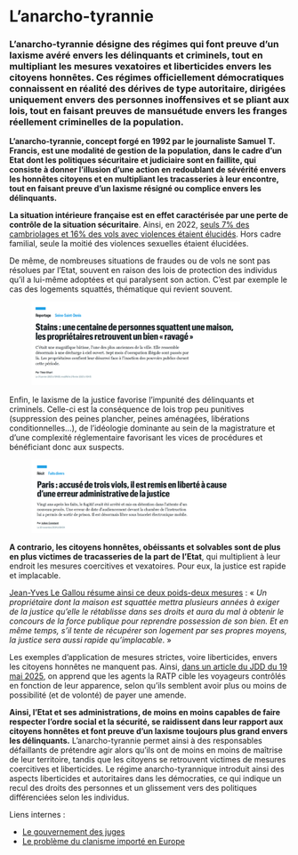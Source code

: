 # L’anarcho-tyrannie

### L’anarcho-tyrannie désigne des régimes qui font preuve d’un laxisme avéré envers les délinquants et criminels, tout en multipliant les mesures vexatoires et liberticides envers les citoyens honnêtes. Ces régimes officiellement démocratiques connaissent en réalité des dérives de type autoritaire, dirigées uniquement envers des personnes inoffensives et se pliant aux lois, tout en faisant preuves de mansuétude envers les franges réellement criminelles de la population.

**L’anarcho-tyrannie, concept forgé en 1992 par le journaliste Samuel T. Francis, est une modalité de gestion de la population, dans le cadre d’un Etat dont les politiques sécuritaire et judiciaire sont en faillite, qui consiste à donner l’illusion d’une action en redoublant de sévérité envers les honnêtes citoyens et en multipliant les tracasseries à leur encontre, tout en faisant preuve d’un laxisme résigné ou complice envers les délinquants.**

**La situation intérieure française est en effet caractérisée par une perte de contrôle de la situation sécuritaire**. Ainsi, en 2022, [seuls 7% des cambriolages et 16% des vols avec violences étaient élucidés](file:///C:/Users/nclsc/Downloads/IR37%20-%20Elucidations%20des%20crimes%20et%20delits%20en%202022.pdf). Hors cadre familial, seule la moitié des violences sexuelles étaient élucidées.

De même, de nombreuses situations de fraudes ou de vols ne sont pas résolues par l’Etat, souvent en raison des lois de protection des individus qu’il a lui-même adoptées et qui paralysent son action. C’est par exemple le cas des logements squattés, thématique qui revient souvent.

<figure><img src="../.gitbook/assets/image.png" alt="" width="375"><figcaption></figcaption></figure>

Enfin, le laxisme de la justice favorise l’impunité des délinquants et criminels. Celle-ci est la conséquence de lois trop peu punitives (suppression des peines plancher, peines aménagées, libérations conditionnelles…), de l’idéologie dominante au sein de la magistrature et d’une complexité réglementaire favorisant les vices de procédures et bénéficiant donc aux suspects.

<figure><img src="../.gitbook/assets/image (2).png" alt="" width="375"><figcaption></figcaption></figure>

**A contrario, les citoyens honnêtes, obéissants et solvables sont de plus en plus victimes de tracasseries de la part de l’Etat**, qui multiplient à leur endroit les mesures coercitives et vexatoires. Pour eux, la justice est rapide et implacable.

[Jean-Yves Le Gallou résume ainsi ce deux poids-deux mesures](https://www.ojim.fr/lanarcho-tyrannie-une-idee-qui-monte-dans-la-societe-silence-gene-des-medias-de-grand-chemin/?cn-reloaded=1) : « _Un propriétaire dont la maison est squattée mettra plusieurs années à exiger de la justice qu’elle le rétablisse dans ses droits et aura du mal à obtenir le concours de la force publique pour reprendre possession de son bien. Et en même temps, s’il tente de récupérer son logement par ses propres moyens, la justice sera aussi rapide qu’implacable_. »

Les exemples d’application de mesures strictes, voire liberticides, envers les citoyens honnêtes ne manquent pas. Ainsi, [dans un article du JDD du 19 mai 2025](https://www.lejdd.fr/Societe/on-cible-ceux-qui-peuvent-payer-tout-de-suite-comment-la-ratp-incite-ses-controleurs-a-verbaliser-158205?), on apprend que les agents la RATP cible les voyageurs contrôlés en fonction de leur apparence, selon qu’ils semblent avoir plus ou moins de possibilité (et de volonté) de payer une amende.

**Ainsi, l’Etat et ses administrations, de moins en moins capables de faire respecter l’ordre social et la sécurité, se raidissent dans leur rapport aux citoyens honnêtes et font preuve d’un laxisme toujours plus grand envers les délinquants.** L’anarcho-tyrannie permet ainsi à des responsables défaillants de prétendre agir alors qu’ils ont de moins en moins de maîtrise de leur territoire, tandis que les citoyens se retrouvent victimes de mesures coercitives et liberticides. Le régime anarcho-tyrannique introduit ainsi des aspects liberticides et autoritaires dans les démocraties, ce qui indique un recul des droits des personnes et un glissement vers des politiques différenciées selon les individus.



Liens internes :

* [Le gouvernement des juges](../droit-et-institutions/le-gouvernement-des-juges.md)
* [Le problème du clanisme importé en Europe](../anthropologie-et-civilisations/le-probleme-du-clanisme-importe-en-europe.md)
